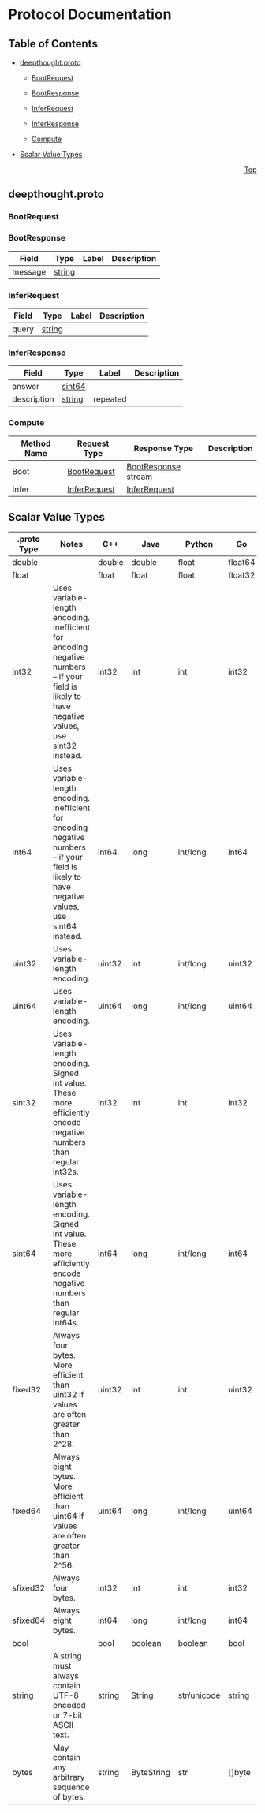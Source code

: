# Protocol Documentation
<a name="top"></a>

## Table of Contents

- [deepthought.proto](#deepthought.proto)
    - [BootRequest](#deepthought.BootRequest)
    - [BootResponse](#deepthought.BootResponse)
    - [InferRequest](#deepthought.InferRequest)
    - [InferResponse](#deepthought.InferResponse)
  
    - [Compute](#deepthought.Compute)
  
- [Scalar Value Types](#scalar-value-types)



<a name="deepthought.proto"></a>
<p align="right"><a href="#top">Top</a></p>

## deepthought.proto



<a name="deepthought.BootRequest"></a>

### BootRequest







<a name="deepthought.BootResponse"></a>

### BootResponse



| Field | Type | Label | Description |
| ----- | ---- | ----- | ----------- |
| message | [string](#string) |  |  |






<a name="deepthought.InferRequest"></a>

### InferRequest



| Field | Type | Label | Description |
| ----- | ---- | ----- | ----------- |
| query | [string](#string) |  |  |






<a name="deepthought.InferResponse"></a>

### InferResponse



| Field | Type | Label | Description |
| ----- | ---- | ----- | ----------- |
| answer | [sint64](#sint64) |  |  |
| description | [string](#string) | repeated |  |





 

 

 


<a name="deepthought.Compute"></a>

### Compute


| Method Name | Request Type | Response Type | Description |
| ----------- | ------------ | ------------- | ------------|
| Boot | [BootRequest](#deepthought.BootRequest) | [BootResponse](#deepthought.BootResponse) stream |  |
| Infer | [InferRequest](#deepthought.InferRequest) | [InferRequest](#deepthought.InferRequest) |  |

 



## Scalar Value Types

| .proto Type | Notes | C++ | Java | Python | Go | C# | PHP | Ruby |
| ----------- | ----- | --- | ---- | ------ | -- | -- | --- | ---- |
| <a name="double" /> double |  | double | double | float | float64 | double | float | Float |
| <a name="float" /> float |  | float | float | float | float32 | float | float | Float |
| <a name="int32" /> int32 | Uses variable-length encoding. Inefficient for encoding negative numbers – if your field is likely to have negative values, use sint32 instead. | int32 | int | int | int32 | int | integer | Bignum or Fixnum (as required) |
| <a name="int64" /> int64 | Uses variable-length encoding. Inefficient for encoding negative numbers – if your field is likely to have negative values, use sint64 instead. | int64 | long | int/long | int64 | long | integer/string | Bignum |
| <a name="uint32" /> uint32 | Uses variable-length encoding. | uint32 | int | int/long | uint32 | uint | integer | Bignum or Fixnum (as required) |
| <a name="uint64" /> uint64 | Uses variable-length encoding. | uint64 | long | int/long | uint64 | ulong | integer/string | Bignum or Fixnum (as required) |
| <a name="sint32" /> sint32 | Uses variable-length encoding. Signed int value. These more efficiently encode negative numbers than regular int32s. | int32 | int | int | int32 | int | integer | Bignum or Fixnum (as required) |
| <a name="sint64" /> sint64 | Uses variable-length encoding. Signed int value. These more efficiently encode negative numbers than regular int64s. | int64 | long | int/long | int64 | long | integer/string | Bignum |
| <a name="fixed32" /> fixed32 | Always four bytes. More efficient than uint32 if values are often greater than 2^28. | uint32 | int | int | uint32 | uint | integer | Bignum or Fixnum (as required) |
| <a name="fixed64" /> fixed64 | Always eight bytes. More efficient than uint64 if values are often greater than 2^56. | uint64 | long | int/long | uint64 | ulong | integer/string | Bignum |
| <a name="sfixed32" /> sfixed32 | Always four bytes. | int32 | int | int | int32 | int | integer | Bignum or Fixnum (as required) |
| <a name="sfixed64" /> sfixed64 | Always eight bytes. | int64 | long | int/long | int64 | long | integer/string | Bignum |
| <a name="bool" /> bool |  | bool | boolean | boolean | bool | bool | boolean | TrueClass/FalseClass |
| <a name="string" /> string | A string must always contain UTF-8 encoded or 7-bit ASCII text. | string | String | str/unicode | string | string | string | String (UTF-8) |
| <a name="bytes" /> bytes | May contain any arbitrary sequence of bytes. | string | ByteString | str | []byte | ByteString | string | String (ASCII-8BIT) |


